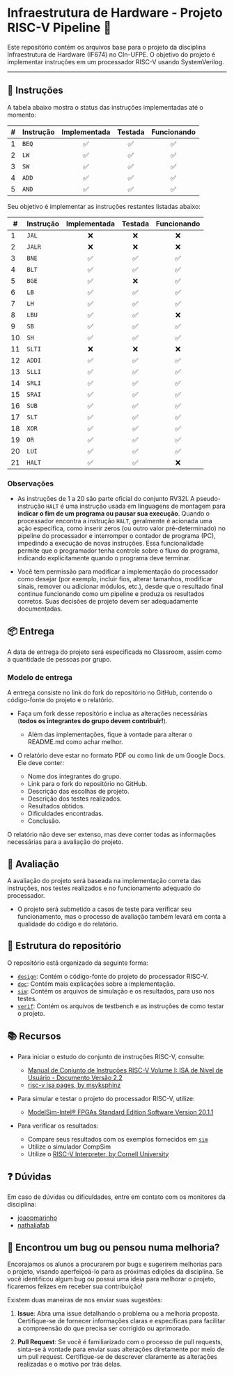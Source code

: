 # Infraestrutura de Hardware - Projeto RISC-V Pipeline 🚀

Este repositório contém os arquivos base para o projeto da disciplina Infraestrutura de Hardware (IF674) no CIn-UFPE. O objetivo do projeto é implementar instruções em um processador RISC-V usando SystemVerilog.

---

## 📝 Instruções

A tabela abaixo mostra o status das instruções implementadas até o momento:

| # | Instrução | Implementada | Testada | Funcionando |
|---|-----------|:-----------:|:-------:|:-----------:|
| 1 | `BEQ`     |     ✅     |   ✅   |     ✅     |
| 2 | `LW`      |     ✅     |   ✅   |     ✅     |
| 3 | `SW`      |     ✅     |   ✅   |     ✅     |
| 4 | `ADD`     |     ✅     |   ✅   |     ✅     |
| 5 | `AND`     |     ✅     |   ✅   |     ✅     |

Seu objetivo é implementar as instruções restantes listadas abaixo:

| # | Instrução | Implementada | Testada | Funcionando |
|---|-----------|:-----------:|:-------:|:-----------:|
| 1  | `JAL`     |      ❌     |    ❌    |      ❌      |
| 2  | `JALR`    |      ❌     |    ❌    |      ❌      |
| 3  | `BNE`     |      ✅     |    ✅    |      ✅      |
| 4  | `BLT`     |      ✅     |    ✅    |      ✅      |
| 5  | `BGE`     |      ✅     |    ❌    |      ✅      |
| 6  | `LB`      |      ✅     |    ✅    |      ✅      |
| 7  | `LH`      |      ✅     |    ✅    |      ✅      |
| 8  | `LBU`     |      ✅     |    ✅    |      ❌      |
| 9  | `SB`      |      ✅     |    ✅    |      ✅      |
| 10 | `SH`      |      ✅     |    ✅    |      ✅      |
| 11 | `SLTI`    |      ❌     |    ❌    |      ❌      |
| 12 | `ADDI`    |      ✅     |    ✅    |      ✅      |
| 13 | `SLLI`    |      ✅     |    ✅    |      ✅      |
| 14 | `SRLI`    |      ✅     |    ✅    |      ✅      |
| 15 | `SRAI`    |      ✅     |    ✅    |      ✅      |
| 16 | `SUB`     |      ✅     |    ✅    |      ✅      |
| 17 | `SLT`     |      ✅     |    ✅    |      ✅      |
| 18 | `XOR`     |      ✅     |    ✅    |      ✅      |
| 19 | `OR`      |      ✅     |    ✅    |      ✅      |
| 20 | `LUI`     |      ✅     |    ✅    |      ✅      |
| 21 | `HALT`    |      ✅     |    ✅    |      ❌      |

### Observações

- As instruções de 1 a 20 são parte oficial do conjunto RV32I. A pseudo-instrução `HALT` é uma instrução usada em linguagens de montagem para **indicar o fim de um programa ou pausar sua execução**. Quando o processador encontra a instrução `HALT`, geralmente é acionada uma ação específica, como inserir zeros (ou outro valor pré-determinado) no pipeline do processador e interromper o contador de programa (PC), impedindo a execução de novas instruções. Essa funcionalidade permite que o programador tenha controle sobre o fluxo do programa, indicando explicitamente quando o programa deve terminar.

- Você tem permissão para modificar a implementação do processador como desejar (por exemplo, incluir fios, alterar tamanhos, modificar sinais, remover ou adicionar módulos, etc.), desde que o resultado final continue funcionando como um pipeline e produza os resultados corretos. Suas decisões de projeto devem ser adequadamente documentadas.

## 📦 Entrega

A data de entrega do projeto será especificada no Classroom, assim como a quantidade de pessoas por grupo.

### Modelo de entrega

A entrega consiste no link do fork do repositório no GitHub, contendo o código-fonte do projeto e o relatório.

- Faça um fork desse repositório e inclua as alterações necessárias (**todos os integrantes do grupo devem contribuir!**).
  - Além das implementações, fique à vontade para alterar o README.md como achar melhor.

- O relatório deve estar no formato PDF ou como link de um Google Docs. Ele deve conter:
  - Nome dos integrantes do grupo.
  - Link para o fork do repositório no GitHub.
  - Descrição das escolhas de projeto.
  - Descrição dos testes realizados.
  - Resultados obtidos.
  - Dificuldades encontradas.
  - Conclusão.

O relatório não deve ser extenso, mas deve conter todas as informações necessárias para a avaliação do projeto.

## 📝 Avaliação

A avaliação do projeto será baseada na implementação correta das instruções, nos testes realizados e no funcionamento adequado do processador.

- O projeto será submetido a casos de teste para verificar seu funcionamento, mas o processo de avaliação também levará em conta a qualidade do código e do relatório.

## 📁 Estrutura do repositório
O repositório está organizado da seguinte forma:
- [`design`](/design): Contém o código-fonte do projeto do processador RISC-V.
- [`doc`](/doc): Contém mais explicações sobre a implementação.
- [`sim`](/sim): Contém os arquivos de simulação e os resultados, para uso nos testes.
- [`verif`](/verif): Contém os arquivos de testbench e as instruções de como testar o projeto.

## 📚 Recursos
- Para iniciar o estudo do conjunto de instruções RISC-V, consulte:
  - [Manual de Conjunto de Instruções RISC-V Volume I: ISA de Nível de Usuário - Documento Versão 2.2](https://riscv.org/wp-content/uploads/2017/05/riscv-spec-v2.2.pdf)
  - [risc-v isa pages, by msyksphinz](https://msyksphinz-self.github.io/riscv-isadoc/html/rvi.html#)

- Para simular e testar o projeto do processador RISC-V, utilize:
  - [ModelSim-Intel® FPGAs Standard Edition Software Version 20.1.1](https://www.intel.com/content/www/us/en/software-kit/750666/modelsim-intel-fpgas-standard-edition-software-version-20-1-1.html)

- Para verificar os resultados:
  - Compare seus resultados com os exemplos fornecidos em [`sim`](/sim)
  - Utilize o simulador CompSim
  - Utilize o [RISC-V Interpreter, by Cornell University](https://www.cs.cornell.edu/courses/cs3410/2019sp/riscv/interpreter/)

## ❓ Dúvidas

Em caso de dúvidas ou dificuldades, entre em contato com os monitores da disciplina:
- [joaopmarinho](https://github.com/joaopmarinho)
- [nathaliafab](https://github.com/nathaliafab)

## 🐛 Encontrou um bug ou pensou numa melhoria?

Encorajamos os alunos a procurarem por bugs e sugerirem melhorias para o projeto, visando aperfeiçoá-lo para as próximas edições da disciplina. Se você identificou algum bug ou possui uma ideia para melhorar o projeto, ficaremos felizes em receber sua contribuição!

Existem duas maneiras de nos enviar suas sugestões:

1. **Issue**: Abra uma issue detalhando o problema ou a melhoria proposta. Certifique-se de fornecer informações claras e específicas para facilitar a compreensão do que precisa ser corrigido ou aprimorado.

2. **Pull Request**: Se você é familiarizado com o processo de pull requests, sinta-se à vontade para enviar suas alterações diretamente por meio de um pull request. Certifique-se de descrever claramente as alterações realizadas e o motivo por trás delas.
